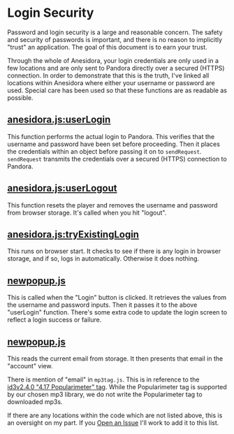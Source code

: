 Login Security
=====================

Password and login security is a large and reasonable concern. The safety and security of passwords is important, and there is no reason to implicitly "trust" an application. The goal of this document is to earn your trust.

Through the whole of Anesidora, your login credentials are only used in a few locations and are only sent to Pandora directly over a secured (HTTPS) connection. In order to demonstrate that this is the truth, I've linked all locations within Anesidora where either your username or password are used.
Special care has been used so that these functions are as readable as possible.

## [anesidora.js:userLogin](https://github.com/pvrs12/Anesidora/blob/master/common/js/anesidora.js#L302)
This function performs the actual login to Pandora. This verifies that the username and password have been set before proceeding. Then it places the credentials within an object before passing it on to `sendRequest`. `sendRequest` transmits the credentials over a secured (HTTPS) connection to Pandora.

## [anesidora.js:userLogout](https://github.com/pvrs12/Anesidora/blob/master/common/js/anesidora.js#L409)
This function resets the player and removes the username and password from browser storage. It's called when you hit "logout".

## [anesidora.js:tryExistingLogin](https://github.com/pvrs12/Anesidora/blob/master/common/js/anesidora.js#L789)
This runs on browser start. It checks to see if there is any login in browser storage, and if so, logs in automatically. Otherwise it does nothing.

## [newpopup.js](https://github.com/pvrs12/Anesidora/blob/master/common/js/newpopup.js#748)
This is called when the "Login" button is clicked. It retrieves the values from the username and password inputs. Then it passes it to the above "userLogin" function. There's some extra code to update the login screen to reflect a login success or failure.

## [newpopup.js](https://github.com/pvrs12/Anesidora/blob/master/common/js/newpopup.js#714)
This reads the current email from storage. It then presents that email in the "account" view.


There is mention of "email" in `mp3tag.js`. This is in reference to the [id3v2.4.0 "4.17 Popularimeter" tag](https://id3.org/id3v2.4.0-frames#:~:text=xx%20(xx%20...)-,4.17.%20%20%20Popularimeter,-The%20purpose%20of). While the Popularimeter tag is supported by our chosen mp3 library, we do not write the Popularimeter tag to downloaded mp3s.

If there are any locations within the code which are not listed above, this is an oversight on my part. If you [Open an Issue](https://github.com/pvrs12/Anesidora/issues/new) I'll work to add it to this list.